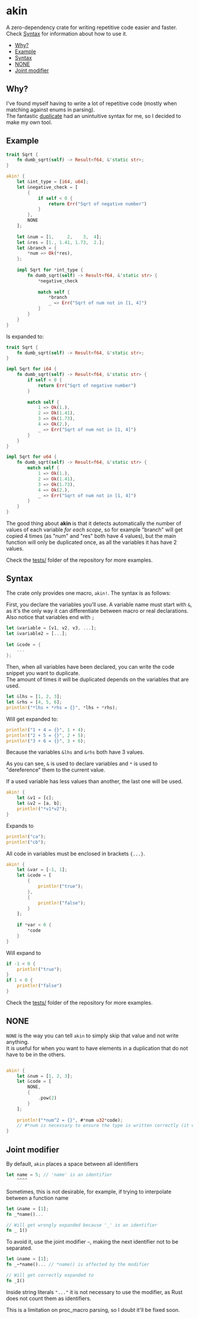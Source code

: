 # akin
A zero-dependency crate for writing repetitive code easier and faster.  
Check [Syntax](#syntax) for information about how to use it.  

- [Why?](#why)
- [Example](#example)
- [Syntax](#syntax)
- [NONE](#none)
- [Joint modifier](#joint-modifier)

## Why?
I've found myself having to write a lot of repetitive code (mostly when matching against enums in parsing).  
The fantastic [duplicate](https://crates.io/crates/duplicate) had an unintuitive syntax for me, so I decided to make my own tool.

## Example
```rust
trait Sqrt {
    fn dumb_sqrt(self) -> Result<f64, &'static str>;
}

akin! {
    let &int_type = [i64, u64];
    let &negative_check = [
        {
            if self < 0 {
                return Err("Sqrt of negative number")
            }
        }, 
        NONE
    ];
    
    let &num = [1,     2,    3,  4];
    let &res = [1., 1.41, 1.73,  2.];
    let &branch = {
        *num => Ok(*res),
    };
    
    impl Sqrt for *int_type {
        fn dumb_sqrt(self) -> Result<f64, &'static str> {
            *negative_check
            
            match self {
                *branch
                _ => Err("Sqrt of num not in [1, 4]")
            }
        }
    }
}
```
Is expanded to:
```rust
trait Sqrt {
    fn dumb_sqrt(self) -> Result<f64, &'static str>;
}

impl Sqrt for i64 {
    fn dumb_sqrt(self) -> Result<f64, &'static str> {
        if self < 0 {
            return Err("Sqrt of negative number")
        }
        
        match self {
            1 => Ok(1.),
            2 => Ok(1.41),
            3 => Ok(1.73),
            4 => Ok(2.),
            _ => Err("Sqrt of num not in [1, 4]")
        }
    }
}

impl Sqrt for u64 {
    fn dumb_sqrt(self) -> Result<f64, &'static str> {
        match self {
            1 => Ok(1.),
            2 => Ok(1.41),
            3 => Ok(1.73),
            4 => Ok(2.),
            _ => Err("Sqrt of num not in [1, 4]")
        }
    }
}
```

The good thing about **akin** is that it detects automatically the number of values of each variable *for each scope*, so for example "branch" will get copied 4 times (as "num" and "res" both have 4 values), but the main function will only be duplicated once, as all the variables it has have 2 values.

Check the [tests/](https://github.com/LyonSyonII/akin/tree/main/tests) folder of the repository for more examples.

## Syntax
The crate only provides one macro, `akin!`.
The syntax is as follows:

First, you declare the variables you'll use. 
A variable name must start with `&`, as it's the only way it can differentiate between macro or real declarations.  
Also notice that variables end with `;`

```rust
let &variable = [v1, v2, v3, ...];
let &variable2 = [...];
    
let &code = {
    ...
};
```

Then, when all variables have been declared, you can write the code snippet you want to duplicate.  
The amount of times it will be duplicated depends on the variables that are used.  

```rust
let &lhs = [1, 2, 3];
let &rhs = [4, 5, 6];
println!("*lhs + *rhs = {}", *lhs + *rhs);
```

Will get expanded to:

```rust
println!("1 + 4 = {}", 1 + 4);
println!("2 + 5 = {}", 2 + 5);
println!("3 + 6 = {}", 3 + 6);
```
Because the variables `&lhs` and `&rhs` both have 3 values.

As you can see, `&` is used to declare variables and `*` is used to "dereference" them to the current value.

If a used variable has less values than another, the last one will be used.

```rust
akin! {
    let &v1 = [c];
    let &v2 = [a, b];
    println!("*v1*v2");
}
```
Expands to
```rust
println!("ca");
println!("cb");
```

All code in variables must be enclosed in brackets `{...}`.
```rust
akin! {
    let &var = [-1, 1];
    let &code = [
        {
            println!("true");
        },
        {
            println!("false");
        }
    ];
    
    if *var < 0 {
        *code
    }
}
```
Will expand to
```rust
if -1 < 0 {
    println!("true");
}
if 1 < 0 {
    println!("false")
}
```

Check the [tests/](https://github.com/LyonSyonII/akin/tree/main/tests) folder of the repository for more examples.

## NONE
`NONE` is the way you can tell `akin` to simply skip that value and not write anything.  
It is useful for when you want to have elements in a duplication that do not have to be in the others.
```rust

akin! {
    let &num = [1, 2, 3];
    let &code = [
        NONE,
        {
            .pow(2)
        }
    ];
    
    println!("*num^2 = {}", #*num u32*code);
    // #*num is necessary to ensure the type is written correctly (it would be "1 u32" without it)
}
```

## Joint modifier
By default, `akin` places a space between all identifiers

```rust    
let name = 5; // 'name' is an identifier
    ^^^^
```
Sometimes, this is not desirable, for example, if trying to interpolate between a function name
```rust
let &name = [1];
fn _*name()...

// Will get wrongly expanded because '_' is an identifier
fn _ 1()
```
To avoid it, use the joint modifier `~`, making the next identifier not to be separated.
```rust    
let &name = [1];
fn _~*name()... // *name() is affected by the modifier

// Will get correctly expanded to
fn _1()
```
Inside string literals `"..."` it is not necessary to use the modifier, as Rust does not count them as identifiers.

This is a limitation on proc_macro parsing, so I doubt it'll be fixed soon.